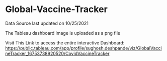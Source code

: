 # Global-Vaccine-Tracker

Data Source last updated on 10/25/2021

The Tableau dashboard image is uploaded as a png file

Visit This Link to access the entire interactive Dashboard:
https://public.tableau.com/app/profile/sughosh.deshpande/viz/GlobalVaccineTracker_16753738920520/CovidVaccineTracker
